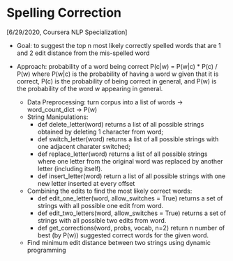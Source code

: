 # Spelling Correction

[6/29/2020, Coursera NLP Specialization]

- Goal: to suggest the top n most likely correctly spelled words that are 1 and 2 edit distance from the mis-spelled word 
- Approach: probability of a word being correct P(c|w) = P(w|c) * P(c) / P(w) where P(w|c) is the probability of having a word w given that it is correct, P(c) is the probability of being correct in general, and P(w) is the probability of the word w appearing in general.

  - Data Preprocessing: turn corpus into a list of words -> word_count_dict -> P(w)
  - String Manipulations: 
    - def delete_letter(word) returns a list of all possible strings obtained by deleting 1 character from word; 
    - def switch_letter(word) returns a list of all possible strings with one adjacent charater switched; 
    - def replace_letter(word) returns a list of all possible strings where one letter from the original word was replaced by another letter (including itself).
    - def insert_letter(word) return a list of all possible strings with one new letter inserted at every offset
  - Combining the edits to find the most likely correct words:
    - def edit_one_letter(word, allow_switches = True) returns a set of strings with all possible one edit from word.
    - def edit_two_letters(word, allow_switches = True) returns a set of strings with all possible two edits from word.
    - def get_corrections(word, probs, vocab, n=2) return n number of best (by P(w)) suggested correct words for the given word.
  - Find minimum edit distance between two strings using dynamic programming
